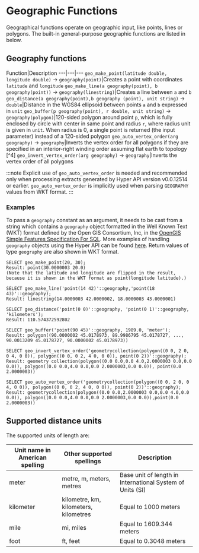 # Geographic Functions

Geographical functions operate on geographic input, like points, lines
or polygons. The built-in general-purpose geographic functions are
listed in below.

## Geography functions

Function|Description
---|---|---
`geo_make_point(latitude double, longitude double)` → `geography(point)`|Creates a point with coordinates `latitude` and `longitude`
`geo_make_line(a geography(point), b geography(point))` → `geography(linestring)`|Creates a line between `a` and `b`
`geo_distance(a geography(point),b geography (point), unit string)` → `double`|Distance in the WGS84 ellipsoid between points `a` and `b` expressed in `unit`
`geo_buffer(p geography(point), r double, unit string)` → `geography(polygon)`|120-sided polygon around point `p`, which is fully enclosed by circle with center in same point and radius `r`, where radius unit is given in `unit`. When radius is 0, a single point is returned (the input parameter) instead of a 120-sided polygon
`geo_auto_vertex_order(arg geography)` → `geography`|Inverts the vertex order for all polygons if they are specified in an interior-right winding order assuming flat earth to topology [^4]
`geo_invert_vertex_order(arg geography)` → `geography`|Inverts the vertex order of all polygons

:::note
Explicit use of `geo_auto_vertex_order` is needed and recommended
only when processing extracts generated by Hyper API version
v0.0.12514 or earlier. `geo_auto_vertex_order` is implicitly used
when parsing `GEOGRAPHY` values from WKT format.
:::

### Examples

To pass a `geography` constant as an argument, it needs to be cast
from a string which contains a `geography` object formatted in the
Well Known Text (WKT) format defined by the Open GIS Consortium,
Inc, in the [OpenGIS Simple Features Specification For
SQL](https://www.opengeospatial.org/standards/sfa). More examples of
handling `geography` objects using the Hyper API can be found
[here](/docs/guides/hyper_file/geodata).
Return values of type `geography` are also shown in WKT format.

```
SELECT geo_make_point(20, 30);
Result: point(30.0000003 20.0)
(Note that the latitude and longitude are flipped in the result, because it is shown in the WKT format as point(longitude latitude).)

SELECT geo_make_line('point(14 42)'::geography,'point(18 43)'::geography);
Result: linestring(14.0000003 42.0000002, 18.0000003 43.0000001)

SELECT geo_distance('point(0 0)'::geography, 'point(0 1)'::geography, 'kilometers');
Result: 110.574372592802

SELECT geo_buffer('point(90 45)'::geography, 1989.0, 'meter');
Result: polygon((90.0000002 45.0178973, 89.9986795 45.0178727, ..., 90.0013209 45.0178727, 90.0000002 45.0178973))

SELECT geo_invert_vertex_order('geometrycollection(polygon((0 0, 2 0, 0 4, 0 0)), polygon((0 0, 0 2, 4 0, 0 0)), point(0 2))'::geography);
Result: geometry collection(polygon((0.0 0.0,0.0 4.0,2.0000003 0.0,0.0 0.0)), polygon((0.0 0.0,4.0 0.0,0.0 2.0000003,0.0 0.0)), point(0.0 2.0000003))

SELECT geo_auto_vertex_order('geometrycollection(polygon((0 0, 2 0, 0 4, 0 0)), polygon((0 0, 0 2, 4 0, 0 0)), point(0 2))'::geography);
Result: geometrycollection(polygon((0.0 0.0,2.0000003 0.0,0.0 4.0,0.0 0.0)), polygon((0.0 0.0,4.0 0.0,0.0 2.0000003,0.0 0.0)),point(0.0 2.0000003))
```

## Supported distance units

The supported units of length are:

Unit name in American spelling| Other supported spellings|Description
---|---|---
meter|metre, m, meters, metres|Base unit of length in International System of Units (SI)
kilometer|kilometre, km, kilometers, kilometres|Equal to 1000 meters
mile|mi, miles|Equal to 1609.344 meters
foot|ft, feet|Equal to 0.3048 meters
